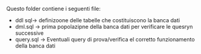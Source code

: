 Questo folder contiene i seguenti file:
- ddl sql-> definizoone delle tabelle che costituiscono la banca dati
- dml.sql -> prima popolazipne della banca dati per verificare le quesryn successive
- query.sql -> Eventuali query di prova/verifica el corretto funzionamento della banca dati 